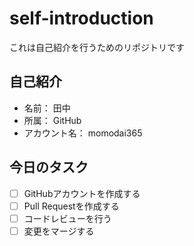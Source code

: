 # self-introduction
これは自己紹介を行うためのリポジトリです

## 自己紹介
- 名前： 田中
- 所属： GitHub
- アカウント名： momodai365

## 今日のタスク
- [ ] GitHubアカウントを作成する
- [ ] Pull Requestを作成する
- [ ] コードレビューを行う
- [ ] 変更をマージする
